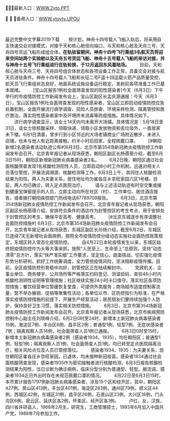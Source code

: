 <p>
	🤨🤨🤨最新入口：<a href="http://www.baidu.com/link?url=6MA2SWnO3Raqke39an_0PUxosM6ZrUGzi1BN9tNnlPW&wd">WWW.2yto.PPT</a> 
	<p>
		🎐
🎐
🎐备用入口：<a href="http://www.baidu.com/link?url=6MA2SWnO3Raqke39an_0PUxosM6ZrUGzi1BN9tNnlPW&wd">WWW.ytoyty.UPOU</a> 
	</p>
	<p>
		<br />
	</p>
	<p>
		最近完整中文字幕2019下载　　按计划，神舟十四号载人飞船入轨后，将采用自主快速交会对接模式，对接于天和核心舱径向端口，与天和核心舱及天舟三号、天舟四号货运飞船形成组合体。<strong>在轨驻留期间，神舟十四号飞行乘组3名航天员将迎来空间站两个实验舱以及天舟五号货运飞船、神舟十五号载人飞船的来访对接，并与神舟十五号飞行乘组进行在轨轮换，于12月返回东风着陆场。</strong>
　　目前，天和核心舱与天舟三号、天舟四号组合体状态和各项设备工作正常，具备交会对接与航天员进驻条件。神舟十四号载人飞船和长征二号F遥十四运载火箭产品质量受控，航天员飞行乘组状态良好，地面系统设施设备运行稳定，发射前各项准备工作已基本就绪。
　　[宝山区报告1例社会面筛查发现的阳性感染者]今天（6月3日）下午举行的市疫情防控工作新闻发布会上，宝山区副区长孟庆源通报：今天（6月3日），宝山区报告1例社会面筛查发现的阳性感染者，宝山区立即启动疫情防控应急处置机制，全面开展流行病学调查、风险人员排查、环境采样检测、隔离管控和医疗救治，落实阳性感染者家中及环境终末消毒等防疫措施。具体情况如下。
　　流行病学调查显示，该女士14天内均未离开大场镇。具体情况是：5月18日至31日，该女士除核酸采样、领取快递、领取小区发放物资和丢垃圾外，一直居家未下楼。6月1日清晨，曾步行到小区邻近的大场老镇商业广场附近散步，未进入店铺，也未与他人有近距离接触，约半小时后回家，全程佩戴口罩。
　　[#朝阳新增2名感染者活动轨迹公布#]6月3日，北京市第354场新冠肺炎疫情防控工作新闻发布会召开。北京青年报记者从现场获悉，朝阳区副区长杨蓓蓓介绍，截至6月3日15时，朝阳区新增新冠肺炎病毒感染者2名。
　　6月2日晚，朝阳区通过社会面核酸筛查发现1名核酸检测阳性人员，立即启动8小时工作机制，迅速对相关人员落位管控，开展流调溯源、核酸检测等工作。6月3日上午，其同住人核酸检测结果为阳性。两人为夫妻关系，居住地址均为崔各庄乡京旺家园六区1号楼。目前，两人均已确诊，转入定点医院治疗。
　　请与上述活动轨迹有时空交集或接到健康宝弹窗提示的人员，立即主动向所在社区（村）、工作单位、居住酒店报告，或者拨打朝阳疾控部门热线电话87789709报告。
　　6月3日，北京市第354场新冠肺炎疫情防控工作新闻发布会召开。北京青年报记者从现场获悉，朝阳区副区长杨蓓蓓介绍，安排符合条件的酒店作为封管控区的考生考点，用于安排处于封管控区的考生，确保平安高考、健康高考。
　　[#北京东城逐步有序调整社会面防控措施#] 6月3日，北京市第354场新冠肺炎疫情防控工作新闻发布会召开。北京青年报记者从现场获悉，东城区副区长孙扬介绍，截至6月2日，东城区已连续7天无新增社会面病例，按照全市疫情防控分级动态实施社会面防控政策规定，东城区转入常态化疫情防控。
　　自4月22日本轮疫情发生以来，东城区始终把疫情防控作为头等大事来抓，按照“人民至上、生命至上”总原则，坚持“动态清零”总方针，落实“快严准实细”工作要求，坚定信心，直面挑战，切实强化疫情形势分析研判，抓好工作统筹调度，全力管控疫情风险，坚决阻断疫情传播。目前，全区疫情防控形势稳中向好，封管控区正在陆续解封中。
　　党政机关、企事业单位、商务楼宇、公共场所等严格落实扫码登记、测温验码、查验48小时内核酸检测阴性证明等管理措施；社区继续实施24小时卡口值守，落实社区各项防控措施；餐饮经营单位暂缓恢复堂食，可提供外卖服务；商场超市适度控制客流量，暂不举办展销、促销等聚集性活动；各单位以市、区防控指引为标准，在严格落实疫情防控措施的前提下，开展生产经营活动；居民朋友们要持续加强个人防护，保持良好卫生习惯，落实相关防控措施。
　　6月3日，北京市第354场新冠肺炎疫情防控工作新闻发布会召开。北京青年报记者从现场获悉，北京市疾病预防控制中心副主任刘晓峰介绍，6月2日0时至24时，新增本土新冠肺炎病毒感染者15例，海淀区7例、丰台区6例、昌平区2例；普通型1例、轻型7例、无症状感染者7例；隔离观察人员14例，社会面筛查人员1例已通报。
　　6月3日0时至15时，新增本土新冠肺炎病毒感染者2例（感染者1934、1935），均在朝阳区；普通型1例、轻型1例；隔离观察人员1例、社会面筛查人员1例。均已转至定点医院隔离治疗，相关风险点位及人员已管控落位。
　　感染者1934、1935：为夫妻关系，现住朝阳区崔各庄乡京旺家园，已退休，均未接种新冠疫苗。感染者1934通过社会面核酸筛查发现，感染者1935作为密切接触者进行核酸检测，6月3日报告核酸检测结果为阳性，当日诊断为确诊病例，临床分型分别为普通型、轻型。据流调，感染者1934近日外出时存在未规范佩戴口罩的情况。
　　4月22日至6月3日15时，本市累计报告1797例新冠肺炎病毒感染者，涉及15个区和经开区，其中，朝阳区427例，房山区413例，丰台区401例，海淀区283例，通州区79例，顺义区44例，西城区42例，东城区31例，昌平区26例，石景山区23例，大兴区16例，门头沟区6例，密云区、延庆区各2例，怀柔区、经开区各1例。
　　卢红，女，汉族，四川省井研县人，1968年2月生，研究生，工商管理硕士，1993年6月加入中国共产党，1989年7月参加工作。
	</p>
